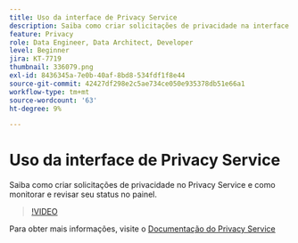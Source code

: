 ```yaml
---
title: Uso da interface de Privacy Service
description: Saiba como criar solicitações de privacidade na interface do usuário e monitorar/revisar o status no painel.
feature: Privacy
role: Data Engineer, Data Architect, Developer
level: Beginner
jira: KT-7719
thumbnail: 336079.png
exl-id: 8436345a-7e0b-40af-8bd8-534fdf1f8e44
source-git-commit: 42427df298e2c5ae734ce050e935378db51e66a1
workflow-type: tm+mt
source-wordcount: '63'
ht-degree: 9%

---
```



# Uso da interface de Privacy Service

Saiba como criar solicitações de privacidade no Privacy Service e como monitorar e revisar seu status no painel.

>[!VIDEO](https://video.tv.adobe.com/v/336079?quality=12&learn=on)

Para obter mais informações, visite o [Documentação do Privacy Service](https://experienceleague.adobe.com/docs/experience-platform/privacy/home.html?lang=pt-BR)
